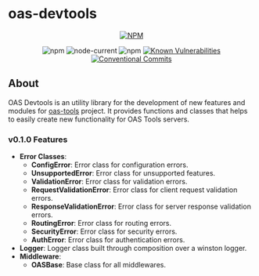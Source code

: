 # oas-devtools

<div align="center">

[![NPM](https://nodei.co/npm/oas-devtools.png?compact=true)](https://nodei.co/npm/oas-devtools/)

![npm](https://img.shields.io/npm/v/oas-devtools)
![node-current](https://img.shields.io/node/v/oas-devtools)
![npm](https://img.shields.io/npm/dw/oas-devtools)
[![Known Vulnerabilities](https://snyk.io/test/github/oas-tools/oas-devtools/main/badge.svg)](https://snyk.io/test/github/oas-tools/oas-devtools)
[![Conventional Commits](https://img.shields.io/badge/Conventional%20Commits-1.0.0-green.svg)](https://conventionalcommits.org)
</div>

## About
OAS Devtools is an utility library for the development of new features and modules for [oas-tools](https://github.com/oas-tools/oas-tools) project. It provides functions and classes that helps to easily create new functionality for OAS Tools servers.

### v0.1.0 Features
- **Error Classes**:
    - **ConfigError**: Error class for configuration errors.
    - **UnsupportedError**: Error class for unsupported features.
    - **ValidationError**: Error class for validation errors.
    - **RequestValidationError**: Error class for client request validation errors.
    - **ResponseValidationError**: Error class for server response validation errors.
    - **RoutingError**: Error class for routing errors.
    - **SecurityError**: Error class for security errors.
    - **AuthError**: Error class for authentication errors.
- **Logger**: Logger class built through composition over a winston logger.
- **Middleware**:
    - **OASBase**: Base class for all middlewares.